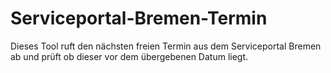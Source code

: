 # Serviceportal-Bremen-Termin
Dieses Tool ruft den nächsten freien Termin aus dem Serviceportal Bremen ab und prüft ob dieser vor dem übergebenen Datum liegt.
